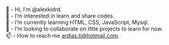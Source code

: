 👋 - Hi, I’m @alexkidrd. <br> 
👀 - I’m interested in learn and share codes. <br>
🌱 - I’m currently learning HTML, CSS, JavaScript, Mysql. <br>
💞️ - I’m looking to collaborate on little projects to learn for now. <br>
📫 - How to reach me ardias.ti@hotmail.com. <br>
